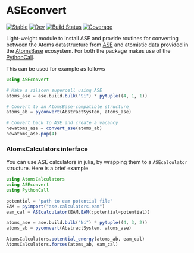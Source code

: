 # ASEconvert
[![Stable](https://img.shields.io/badge/docs-stable-blue.svg)](https://mfherbst.github.io/ASEconvert.jl/stable/)
[![Dev](https://img.shields.io/badge/docs-dev-blue.svg)](https://mfherbst.github.io/ASEconvert.jl/dev/)
[![Build Status](https://github.com/mfherbst/ASEconvert.jl/actions/workflows/CI.yml/badge.svg?branch=master)](https://github.com/mfherbst/ASEconvert.jl/actions/workflows/CI.yml?query=branch%3Amaster)
[![Coverage](https://codecov.io/gh/mfherbst/ASEconvert.jl/branch/master/graph/badge.svg)](https://codecov.io/gh/mfherbst/ASEconvert.jl)

Light-weight module to install ASE
and provide routines for converting between the Atoms datastructure
from [ASE](https://wiki.fysik.dtu.dk/ase/index.html)
and atomistic data provided in
the [AtomsBase](https://github.com/JuliaMolSim/AtomsBase.jl) ecosystem.
For both the package makes use of the
[PythonCall](https://github.com/cjdoris/PythonCall.jl/).


This can be used for example as follows
```julia
using ASEconvert

# Make a silicon supercell using ASE
atoms_ase = ase.build.bulk("Si") * pytuple((4, 1, 1))

# Convert to an AtomsBase-compatible structure
atoms_ab = pyconvert(AbstractSystem, atoms_ase)

# Convert back to ASE and create a vacancy
newatoms_ase = convert_ase(atoms_ab)
newatoms_ase.pop(4)
```

### AtomsCalculators interface

You can use ASE calculators in julia, by wrapping them to a `ASEcalculator` structure. Here is a brief example


```julia
using AtomsCalculators
using ASEconvert
using PythonCall

potential = "path to eam potential file"
EAM = pyimport("ase.calculators.eam")
eam_cal = ASEcalculator(EAM.EAM(;potential=potential))

atoms_ase = ase.build.bulk("Ni") * pytuple((4, 3, 2))
atoms_ab = pyconvert(AbstractSystem, atoms_ase)

AtomsCalculators.potential_energy(atoms_ab, eam_cal)
AtomsCalculators.forces(atoms_ab, eam_cal)
```
